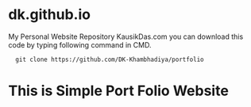 # dk.github.io
My Personal Website Repository KausikDas.com
you can download this code by typing following command in CMD.
```
  git clone https://github.com/DK-Khambhadiya/portfolio
```

# This is Simple Port Folio Website
